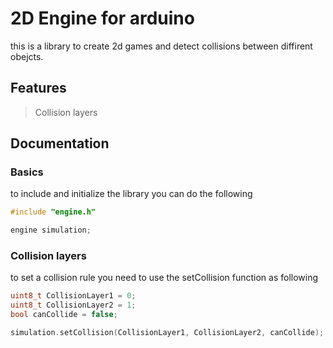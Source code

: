 # 2D Engine for arduino

this is a library to create 2d games and detect collisions between diffirent obejcts.

## Features
> Collision layers

## Documentation

### Basics
to include and initialize the library you can do the following
```cpp
#include "engine.h"

engine simulation;
```

### Collision layers
to set a collision rule you need to use the setCollision function as following
```cpp
uint8_t CollisionLayer1 = 0;
uint8_t CollisionLayer2 = 1;
bool canCollide = false;

simulation.setCollision(CollisionLayer1, CollisionLayer2, canCollide);
```

